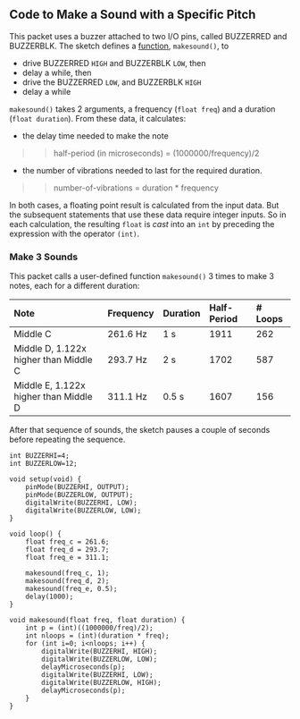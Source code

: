 ## Code to Make a Sound with a Specific Pitch ##

This packet uses a buzzer attached to two I/O pins, called BUZZERRED and BUZZERBLK. The 
sketch defines a [function](../../2-Program-Control/2d-functions), `makesound()`, to

* drive BUZZERRED `HIGH` and BUZZERBLK `LOW`, then
* delay a while, then
* drive the BUZZERRED `LOW`, and BUZZERBLK `HIGH`
* delay a while

`makesound()` takes 2 arguments, a frequency (`float freq`) and a duration (`float duration`).
From these data, it calculates:

* the delay time needed to make the note

> >    half-period (in microseconds) = (1000000/frequency)/2

* the number of vibrations needed to last for the required duration.

> >    number-of-vibrations = duration * frequency

In both cases, a floating point result is calculated from the input data.  But the
subsequent statements that use these data require integer inputs.  So in each
calculation, the resulting `float` is *cast* into an `int` by preceding the 
expression with the operator `(int)`.


### Make 3 Sounds ###

This packet calls a user-defined function `makesound()` 3 times to make 3 notes, 
each for a different duration:

| Note                                            | Frequency | Duration | Half-Period | # Loops |
|:------------------------------------------------|:----------|:---------|:------------|:--------|
| Middle C                                        | 261.6 Hz  | 1 s      | 1911        | 262     |
| Middle D, 1.122x higher than Middle C           | 293.7 Hz  | 2 s      | 1702        | 587     |
| Middle E, 1.122x higher than Middle D           | 311.1 Hz  | 0.5 s    | 1607        | 156     |

After that sequence of sounds, the sketch pauses a couple of seconds before repeating the sequence.

    int BUZZERHI=4;
    int BUZZERLOW=12;

    void setup(void) {
        pinMode(BUZZERHI, OUTPUT);
        pinMode(BUZZERLOW, OUTPUT);
        digitalWrite(BUZZERHI, LOW);
        digitalWrite(BUZZERLOW, LOW);
    }

    void loop() {
        float freq_c = 261.6;
        float freq_d = 293.7;
        float freq_e = 311.1;
         
        makesound(freq_c, 1);
        makesound(freq_d, 2);
        makesound(freq_e, 0.5);
        delay(1000);
    }

    void makesound(float freq, float duration) {
        int p = (int)((1000000/freq)/2);
        int nloops = (int)(duration * freq);
        for (int i=0; i<nloops; i++) {
            digitalWrite(BUZZERHI, HIGH);
            digitalWrite(BUZZERLOW, LOW);
            delayMicroseconds(p);
            digitalWrite(BUZZERHI, LOW);
            digitalWrite(BUZZERLOW, HIGH);
            delayMicroseconds(p);
        }
    }   

